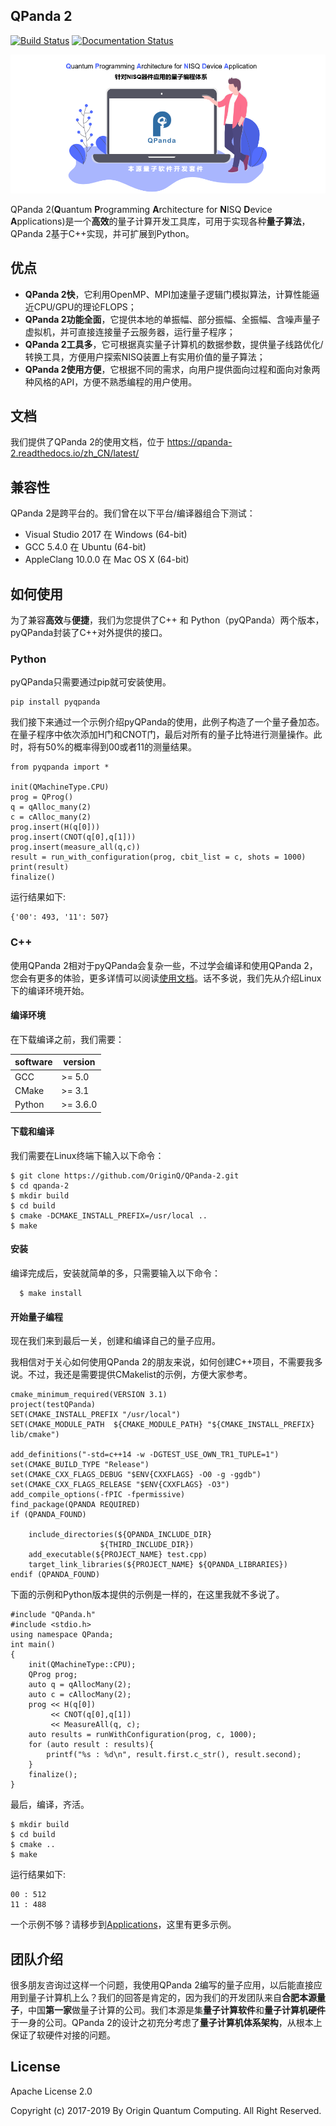 ## QPanda 2

[![Build Status](https://travis-ci.org/OriginQ/QPanda-2.svg?branch=master)](https://travis-ci.org/OriginQ/QPanda-2)
[![Documentation Status](https://readthedocs.org/projects/qpanda-2/badge/?version=latest)](https://qpanda-2.readthedocs.io/zh_CN/latest/?badge=latest)


![图片: ](./Documentation/img/1.png)

QPanda 2(**Q**uantum **P**rogramming **A**rchitecture for **N**ISQ **D**evice **A**pplications)是一个**高效**的量子计算开发工具库，可用于实现各种**量子算法**，QPanda 2基于C++实现，并可扩展到Python。 


## 优点

* **QPanda 2快**，它利用OpenMP、MPI加速量子逻辑门模拟算法，计算性能逼近CPU/GPU的理论FLOPS；
* **QPanda 2功能全面**，它提供本地的单振幅、部分振幅、全振幅、含噪声量子虚拟机，并可直接连接量子云服务器，运行量子程序；
* **QPanda 2工具多**，它可根据真实量子计算机的数据参数，提供量子线路优化/转换工具，方便用户探索NISQ装置上有实用价值的量子算法；
* **QPanda 2使用方便**，它根据不同的需求，向用户提供面向过程和面向对象两种风格的API，方便不熟悉编程的用户使用。

## 文档

我们提供了QPanda 2的使用文档，位于 https://qpanda-2.readthedocs.io/zh_CN/latest/


## 兼容性

QPanda 2是跨平台的。我们曾在以下平台/编译器组合下测试：

* Visual Studio 2017 在 Windows (64-bit)
* GCC 5.4.0 在 Ubuntu (64-bit)
* AppleClang 10.0.0 在 Mac OS X (64-bit)

## 如何使用

为了兼容**高效**与**便捷**，我们为您提供了C++ 和 Python（pyQPanda）两个版本，pyQPanda封装了C++对外提供的接口。

### Python 

pyQPanda只需要通过pip就可安装使用。

    pip install pyqpanda

我们接下来通过一个示例介绍pyQPanda的使用，此例子构造了一个量子叠加态。在量子程序中依次添加H门和CNOT门，最后对所有的量子比特进行测量操作。此时，将有50%的概率得到00或者11的测量结果。

    from pyqpanda import *

    init(QMachineType.CPU)
    prog = QProg()
    q = qAlloc_many(2)
    c = cAlloc_many(2)
    prog.insert(H(q[0]))
    prog.insert(CNOT(q[0],q[1]))
    prog.insert(measure_all(q,c))
    result = run_with_configuration(prog, cbit_list = c, shots = 1000)
    print(result)
    finalize()

运行结果如下:
    
    {'00': 493, '11': 507}

### C++ 
使用QPanda 2相对于pyQPanda会复杂一些，不过学会编译和使用QPanda 2，您会有更多的体验，更多详情可以阅读[使用文档](https://qpanda-2.readthedocs.io/zh_CN/latest/)。话不多说，我们先从介绍Linux下的编译环境开始。

#### 编译环境

在下载编译之前，我们需要：

| software                | version         |
|-------------------------|-----------------|
| GCC                     | >= 5.0          |
| CMake                   | >= 3.1          |
| Python                  | >= 3.6.0        |

#### 下载和编译

我们需要在Linux终端下输入以下命令：

    $ git clone https://github.com/OriginQ/QPanda-2.git
    $ cd qpanda-2
    $ mkdir build
    $ cd build
    $ cmake -DCMAKE_INSTALL_PREFIX=/usr/local .. 
    $ make
    
#### 安装
编译完成后，安装就简单的多，只需要输入以下命令：

      $ make install

#### 开始量子编程

现在我们来到最后一关，创建和编译自己的量子应用。

我相信对于关心如何使用QPanda 2的朋友来说，如何创建C++项目，不需要我多说。不过，我还是需要提供CMakelist的示例，方便大家参考。

    cmake_minimum_required(VERSION 3.1)
    project(testQPanda)
    SET(CMAKE_INSTALL_PREFIX "/usr/local")
    SET(CMAKE_MODULE_PATH  ${CMAKE_MODULE_PATH} "${CMAKE_INSTALL_PREFIX} lib/cmake")

    add_definitions("-std=c++14 -w -DGTEST_USE_OWN_TR1_TUPLE=1")
    set(CMAKE_BUILD_TYPE "Release")
    set(CMAKE_CXX_FLAGS_DEBUG "$ENV{CXXFLAGS} -O0 -g -ggdb")
    set(CMAKE_CXX_FLAGS_RELEASE "$ENV{CXXFLAGS} -O3")
    add_compile_options(-fPIC -fpermissive)
    find_package(QPANDA REQUIRED)
    if (QPANDA_FOUND)

        include_directories(${QPANDA_INCLUDE_DIR}
                        ${THIRD_INCLUDE_DIR})
        add_executable(${PROJECT_NAME} test.cpp)
        target_link_libraries(${PROJECT_NAME} ${QPANDA_LIBRARIES})
    endif (QPANDA_FOUND)


下面的示例和Python版本提供的示例是一样的，在这里我就不多说了。

    #include "QPanda.h"
    #include <stdio.h>
    using namespace QPanda;
    int main()
    {
        init(QMachineType::CPU);
        QProg prog;
        auto q = qAllocMany(2);
        auto c = cAllocMany(2);
        prog << H(q[0])
             << CNOT(q[0],q[1])
             << MeasureAll(q, c);
        auto results = runWithConfiguration(prog, c, 1000);
        for (auto result : results){
            printf("%s : %d\n", result.first.c_str(), result.second);
        }
        finalize();
    }

最后，编译，齐活。
    
    $ mkdir build
    $ cd build
    $ cmake .. 
    $ make

运行结果如下:

    00 : 512
    11 : 488 

一个示例不够？请移步到[Applications]()，这里有更多示例。

## 团队介绍

很多朋友咨询过这样一个问题，我使用QPanda 2编写的量子应用，以后能直接应用到量子计算机上么？我们的回答是肯定的，因为我们的开发团队来自**合肥本源量子**，中国**第一家**做量子计算的公司。我们本源是集**量子计算软件**和**量子计算机硬件**于一身的公司。QPanda 2的设计之初充分考虑了**量子计算机体系架构**，从根本上保证了软硬件对接的问题。

 ## License
 Apache License 2.0

 Copyright (c) 2017-2019 By Origin Quantum Computing. All Right Reserved.
